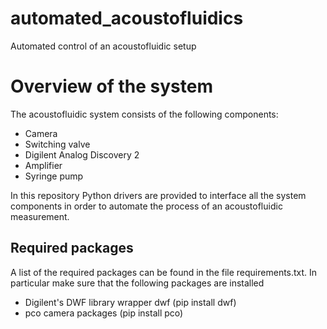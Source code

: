 # automated_acoustofluidics
Automated control of an acoustofluidic setup

# Overview of the system
The acoustofluidic system consists of the following components:
- Camera
- Switching valve
- Digilent Analog Discovery 2
- Amplifier
- Syringe pump

In this repository Python drivers are provided to interface all the system components in order to automate the process of an acoustofluidic measurement.

## Required packages
A list of the required packages can be found in the file requirements.txt. In particular make sure that the following packages are installed

- Digilent's DWF library wrapper dwf (pip install dwf)
- pco camera packages (pip install pco)
